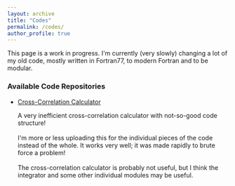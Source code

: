 ```yaml
---
layout: archive
title: "Codes"
permalink: /codes/
author_profile: true
---
```


<p>This page is a work in progress. I'm currently (very slowly) changing a lot of my old code, mostly written in Fortran77, to modern Fortran and to be modular.</p>

<h3>Available Code Repositories</h3>
<ul>
    <li>
        <a href="https://github.com/Mike-Power666/Cross-Correlation_Calculator" target="_blank">Cross-Correlation Calculator</a>
        <p>A very inefficient cross-correlation calculator with not-so-good code structure!<br><br>
        I'm more or less uploading this for the individual pieces of the code instead of the whole. It works very well; it was made rapidly to brute force a problem!<br><br>
        The cross-correlation calculator is probably not useful, but I think the integrator and some other individual modules may be useful.</p>
    </li>
</ul>